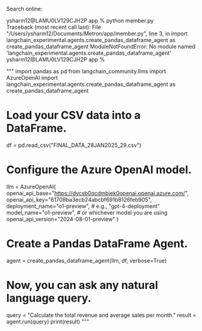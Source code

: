 Search online:


ysharm12@LAMU0LV129CJH2P app % python member.py                  
Traceback (most recent call last):
  File "/Users/ysharm12/Documents/Metron/app/member.py", line 3, in <module>
    import langchain_experimental.agents.create_pandas_dataframe_agent as create_pandas_dataframe_agent
ModuleNotFoundError: No module named 'langchain_experimental.agents.create_pandas_dataframe_agent'
ysharm12@LAMU0LV129CJH2P app % 




"""
import pandas as pd
from langchain_community.llms import AzureOpenAI
import langchain_experimental.agents.create_pandas_dataframe_agent as create_pandas_dataframe_agent

# Load your CSV data into a DataFrame.
df = pd.read_csv("FINAL_DATA_28JAN2025_29.csv")

# Configure the Azure OpenAI model.
llm = AzureOpenAI(
    openai_api_base="https://dycsb0qcdmbjek0openai.openai.azure.com/",
    openai_api_key="61708ba3ecb24abcbf691b8126feb905",
    deployment_name="o1-preview",  # e.g., "gpt-4-deployment"
    model_name="o1-preview",  # or whichever model you are using
    openai_api_version="2024-08-01-preview"
)

# Create a Pandas DataFrame Agent.
agent = create_pandas_dataframe_agent(llm, df, verbose=True)

# Now, you can ask any natural language query.
query = "Calculate the total revenue and average sales per month."
result = agent.run(query)
print(result)
"""
